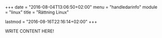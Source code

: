 +++
date = "2016-08-04T13:06:50+02:00"
menu = "handledarinfo"
module = "linux"
title = "Rättning Linux"

lastmod = "2016-08-16T22:16:14+02:00"
+++

WRITE CONTENT HERE!
